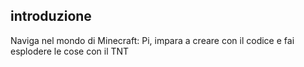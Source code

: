 ## introduzione

Naviga nel mondo di Minecraft: Pi, impara a creare con il codice e fai esplodere le cose con il TNT